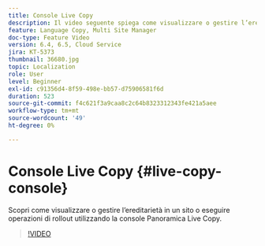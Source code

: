 ```yaml
---
title: Console Live Copy
description: Il video seguente spiega come visualizzare o gestire l’ereditarietà in un sito o eseguire operazioni di rollout utilizzando la console Panoramica Live Copy.
feature: Language Copy, Multi Site Manager
doc-type: Feature Video
version: 6.4, 6.5, Cloud Service
jira: KT-5373
thumbnail: 36680.jpg
topic: Localization
role: User
level: Beginner
exl-id: c91356d4-8f59-498e-bb57-d75906581f6d
duration: 523
source-git-commit: f4c621f3a9caa8c2c64b8323312343fe421a5aee
workflow-type: tm+mt
source-wordcount: '49'
ht-degree: 0%

---
```


# Console Live Copy {#live-copy-console}

Scopri come visualizzare o gestire l’ereditarietà in un sito o eseguire operazioni di rollout utilizzando la console Panoramica Live Copy.

>[!VIDEO](https://video.tv.adobe.com/v/36680?quality=12&learn=on)
